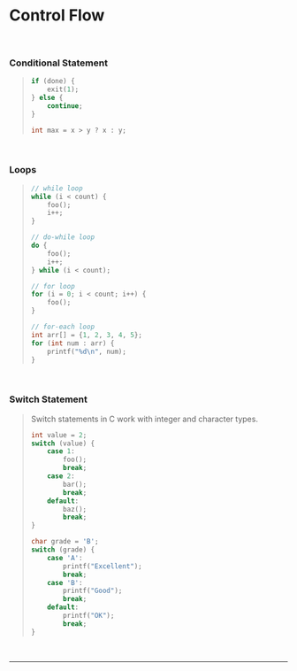 # Control Flow

<br>

### Conditional Statement

<blockquote>

```c
if (done) {
    exit(1);
} else {
    continue;
}

int max = x > y ? x : y;
```

</blockquote>
  
<br>

### Loops

<blockquote>

```c
// while loop
while (i < count) {
    foo();
    i++;
}

// do-while loop
do {
    foo();
    i++;
} while (i < count);

// for loop
for (i = 0; i < count; i++) {
    foo();
}

// for-each loop
int arr[] = {1, 2, 3, 4, 5};
for (int num : arr) {
    printf("%d\n", num);
}
```

</blockquote>
  
<br>

### Switch Statement

<blockquote>

Switch statements in C work with integer and character types.

```c
int value = 2;
switch (value) {
    case 1:
        foo();
        break;
    case 2:
        bar();
        break;
    default:
        baz();
        break;
}

char grade = 'B';
switch (grade) {
    case 'A':
        printf("Excellent");
        break;
    case 'B':
        printf("Good");
        break;
    default:
        printf("OK");
        break;
}

```

</blockquote>
  
<br>

---
